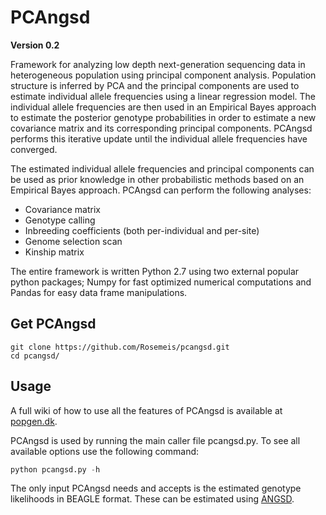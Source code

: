 # PCAngsd

**Version 0.2**

Framework for analyzing low depth next-generation sequencing data in heterogeneous population using principal component analysis. Population structure is inferred by PCA and the principal components are used to estimate individual allele frequencies using a linear regression model. The individual allele frequencies are then used in an Empirical Bayes approach to estimate the posterior genotype probabilities in order to estimate a new covariance matrix and its corresponding principal components. PCAngsd performs this iterative update until the individual allele frequencies have converged.

The estimated individual allele frequencies and principal components can be used as prior knowledge in other probabilistic methods based on an Empirical Bayes approach. PCAngsd can perform the following analyses: 

* Covariance matrix
* Genotype calling
* Inbreeding coefficients (both per-individual and per-site)
* Genome selection scan
* Kinship matrix

The entire framework is written Python 2.7 using two external popular python packages; Numpy for fast optimized numerical computations and Pandas for easy data frame manipulations.

## Get PCAngsd
```
git clone https://github.com/Rosemeis/pcangsd.git
cd pcangsd/
```

## Usage
A full wiki of how to use all the features of PCAngsd is available at [popgen.dk](http://www.popgen.dk/software/index.php/PCAngsd). 

PCAngsd is used by running the main caller file pcangsd.py. To see all available options use the following command:
```python
python pcangsd.py -h
```

The only input PCAngsd needs and accepts is the estimated genotype likelihoods in BEAGLE format. These can be estimated using [ANGSD](https://github.com/ANGSD/angsd).
